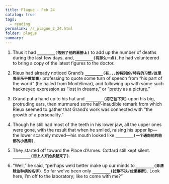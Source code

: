 ```yaml
---
title: Plague - Feb 24
catalog: true
tags: 
  - reading
permalink: /r_plague_2_24.html
folder: plague
summary: 
---
```



1.  Thus it had <b data-toggle="tooltip" data-original-title="{{site.data.answers.plag_d_14_a1}}">`________(落到了他的肩膀上)`</b> to add up the number of deaths during the last few days, and, <b data-toggle="tooltip" data-original-title="{{site.data.answers.plag_d_14_a2}}">`________(有那么一点)`</b>, he had volunteered to bring a copy of the latest figures to the doctor.

2.  Rieux had already noticed Grand’s <b data-toggle="tooltip" data-original-title="{{site.data.answers.plag_d_14_b2}}">`________(有...的特别的/特有的习惯/这里表示乐于做某事)`</b> professing to quote some turn of speech from “his part of the world” (he hailed from Montélimar), and following up with some such hackneyed expression as “lost in dreams,” or “pretty as a picture.”

3.  Grand put a hand up to his hat and <b data-toggle="tooltip" data-original-title="{{site.data.answers.plag_d_14_c1}}">`________(将它拉下来)`</b> upon his big, protruding ears, then murmured some half-inaudible remark from which Rieux seemed to gather that Grand’s work was connected with “the growth of a personality.”

4.  Though he still had most of the teeth in his lower jaw, all the upper ones were gone, with the result that when he smiled, raising his upper lip—the lower scarcely moved—his mouth looked like <b data-toggle="tooltip" data-original-title="{{site.data.answers.plag_d_14_d1}}">`________(一个通向他的脸部的小黑洞)`</b>.

5.  They started off toward the Place d’Armes. Cottard still kept silent. <b data-toggle="tooltip" data-original-title="{{site.data.answers.plag_d_14_e1}}">`________(街上人开始多起来了)`</b>.

6.  “Well,” he said, “perhaps we’d better make up our minds to <b data-toggle="tooltip" data-original-title="{{site.data.answers.plag_d_14_f1}}">`________(弄清除这种病的名字)`</b>. So far we’ve been only <b data-toggle="tooltip" data-original-title="{{site.data.answers.plag_d_14_f2}}">`________(犹豫不决/优柔寡断)`</b>. Look here, I’m off to the laboratory; like to come with me?”